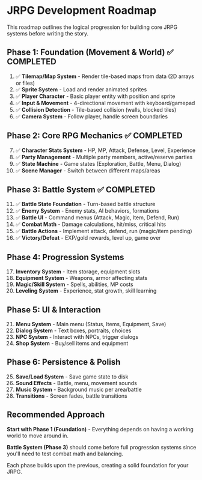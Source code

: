# JRPG Development Roadmap

This roadmap outlines the logical progression for building core JRPG systems before writing the story.

## Phase 1: Foundation (Movement & World) ✅ COMPLETED
1. ✅ **Tilemap/Map System** - Render tile-based maps from data (2D arrays or files)
2. ✅ **Sprite System** - Load and render animated sprites
3. ✅ **Player Character** - Basic player entity with position and sprite
4. ✅ **Input & Movement** - 4-directional movement with keyboard/gamepad
5. ✅ **Collision Detection** - Tile-based collision (walls, blocked tiles)
6. ✅ **Camera System** - Follow player, handle screen boundaries

## Phase 2: Core RPG Mechanics ✅ COMPLETED
7. ✅ **Character Stats System** - HP, MP, Attack, Defense, Level, Experience
8. ✅ **Party Management** - Multiple party members, active/reserve parties
9. ✅ **State Machine** - Game states (Exploration, Battle, Menu, Dialog)
10. ✅ **Scene Manager** - Switch between different maps/areas

## Phase 3: Battle System ✅ COMPLETED
11. ✅ **Battle State Foundation** - Turn-based battle structure
12. ✅ **Enemy System** - Enemy stats, AI behaviors, formations
13. ✅ **Battle UI** - Command menus (Attack, Magic, Item, Defend, Run)
14. ✅ **Combat Math** - Damage calculations, hit/miss, critical hits
15. ✅ **Battle Actions** - Implement attack, defend, run (magic/item pending)
16. ✅ **Victory/Defeat** - EXP/gold rewards, level up, game over

## Phase 4: Progression Systems
17. **Inventory System** - Item storage, equipment slots
18. **Equipment System** - Weapons, armor affecting stats
19. **Magic/Skill System** - Spells, abilities, MP costs
20. **Leveling System** - Experience, stat growth, skill learning

## Phase 5: UI & Interaction
21. **Menu System** - Main menu (Status, Items, Equipment, Save)
22. **Dialog System** - Text boxes, portraits, choices
23. **NPC System** - Interact with NPCs, trigger dialogs
24. **Shop System** - Buy/sell items and equipment

## Phase 6: Persistence & Polish
25. **Save/Load System** - Save game state to disk
26. **Sound Effects** - Battle, menu, movement sounds
27. **Music System** - Background music per area/battle
28. **Transitions** - Screen fades, battle transitions

## Recommended Approach

**Start with Phase 1 (Foundation)** - Everything depends on having a working world to move around in.

**Battle System (Phase 3)** should come before full progression systems since you'll need to test combat math and balancing.

Each phase builds upon the previous, creating a solid foundation for your JRPG.
